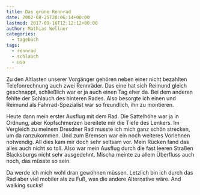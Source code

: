```yaml
---
title: Das grüne Rennrad
date: 2002-08-25T20:06:14+00:00
lastmod: 2017-09-16T12:12:12+00:00
author: Mathias Wellner
categories:
  - tagebuch
tags:
  - rennrad
  - schlauch
  - usa
---
```

Zu den Altlasten unserer Vorgänger gehören neben einer nicht bezahlten Telefonrechnung auch zwei Rennräder. Das eine hat sich 
Reimund gleich geschnappt, schließlich war er ja auch einen Tag eher da. Bei dem anderen fehlte der Schlauch des hinteren Rades. 
Also besorgte ich einen und Reimund als Fahrrad-Spezialist war so freundlich, ihn zu montieren.

Heute dann mein erster Ausflug mit dem Rad. Die Sattelhöhe war ja in Ordnung, aber Kopfschmerzen bereitete mir die Tiefe des 
Lenkers. Im Vergleich zu meinem Dresdner Rad musste ich mich ganz schön strecken, um da ranzukommen. Und zum Bremsen war ein 
noch weiteres Vorlehnen notwendig. All dies kam mir doch sehr seltsam vor. Mein Rücken fand das alles auch nicht so toll. 
Also war mein Ausflug durch die fast leeren Straßen Blacksburgs nicht sehr ausgedehnt. Mischa meinte zu allem Überfluss auch 
noch, das müsste so sein.

Da werde ich mich wohl dran gewöhnen müssen. Letzlich bin ich durch das Rad aber viel mobiler als zu Fuß, was die andere 
Alternative wäre. And walking sucks!